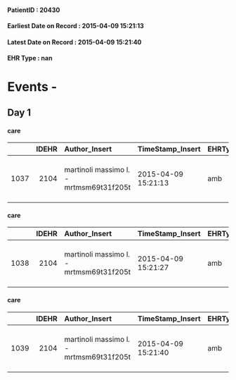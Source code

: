 
#### PatientID : 20430
#### Earliest Date on Record : 2015-04-09 15:21:13
#### Latest Date on Record : 2015-04-09 15:21:40
#### EHR Type : nan

# Events - 

## Day 1

#### care
|      |   IDEHR | Author_Insert                           | TimeStamp_Insert    | EHRType   |   PatientID |   IDGESTIONE_AUSILI |   ds_ncons |   opt_annulla_consegna | ds_note_x   | dt_Ric_consegna     | dt_ric_cons_forn    | opt_ausilio                             |
|-----:|--------:|:----------------------------------------|:--------------------|:----------|------------:|--------------------:|-----------:|-----------------------:|:------------|:--------------------|:--------------------|:----------------------------------------|
| 1037 |    2104 | martinoli massimo l. - mrtmsm69t31f205t | 2015-04-09 15:21:13 | amb       |       20430 |                 880 |      25015 |                      0 | urgent      | 2015-04-09 00:00:00 | 2015-04-09 00:00:00 | antid air mattress with compressor # 16 |

#### care
|      |   IDEHR | Author_Insert                           | TimeStamp_Insert    | EHRType   |   PatientID |   IDGESTIONE_AUSILI |   ds_ncons |   opt_annulla_consegna | dt_Ric_consegna     | dt_ric_cons_forn    | opt_ausilio                                     |
|-----:|--------:|:----------------------------------------|:--------------------|:----------|------------:|--------------------:|-----------:|-----------------------:|:--------------------|:--------------------|:------------------------------------------------|
| 1038 |    2104 | martinoli massimo l. - mrtmsm69t31f205t | 2015-04-09 15:21:27 | amb       |       20430 |                 881 |      25015 |                      0 | 2015-04-09 00:00:00 | 2015-04-09 00:00:00 | electronic articulated bed with side rails # 14 |

#### care
|      |   IDEHR | Author_Insert                           | TimeStamp_Insert    | EHRType   |   PatientID |   IDGESTIONE_AUSILI |   ds_ncons |   opt_annulla_consegna | ds_note_x   | dt_Ric_consegna     | dt_ric_cons_forn    | opt_ausilio                                     |
|-----:|--------:|:----------------------------------------|:--------------------|:----------|------------:|--------------------:|-----------:|-----------------------:|:------------|:--------------------|:--------------------|:------------------------------------------------|
| 1039 |    2104 | martinoli massimo l. - mrtmsm69t31f205t | 2015-04-09 15:21:40 | amb       |       20430 |                 882 |      25015 |                      0 | urgent      | 2015-04-09 00:00:00 | 2015-04-09 00:00:00 | electronic articulated bed with side rails # 14 |


